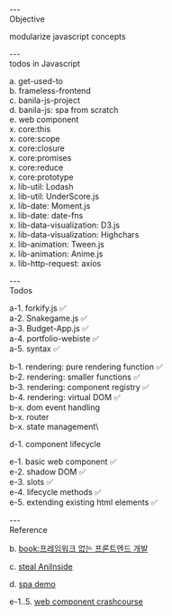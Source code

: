 ---\
Objective

modularize javascript concepts




---\
todos in Javascript


a. get-used-to\
b. frameless-frontend\
c. banila-js-project\
d. banila-js: spa from scratch\
e. web component\
x. core:this\
x. core:scope\
x. core:closure\
x. core:promises\
x. core:reduce\
x. core:prototype\
x. lib-util: Lodash\
x. lib-util: UnderScore.js\
x. lib-date: Moment.js\
x. lib-date: date-fns\
x. lib-data-visualization: D3.js\
x. lib-data-visualization: Highchars\
x. lib-animation: Tween.js\
x. lib-animation: Anime.js\
x. lib-http-request: axios


---\
Todos


a-1. forkify.js :white_check_mark:\
a-2. Snakegame.js :white_check_mark:\
a-3. Budget-App.js :white_check_mark:\
a-4. portfolio-webiste :white_check_mark:\
a-5. syntax :white_check_mark:


b-1. rendering: pure rendering function :white_check_mark:\
b-2. rendering: smaller functions :white_check_mark:\
b-3. rendering: component registry :white_check_mark:\
b-4. rendering: virtual DOM :white_check_mark:\
b-x. dom event handling\
b-x. router\
b-x. state management\


d-1. component lifecycle


e-1. basic web component :white_check_mark:\
e-2. shadow DOM :white_check_mark:\
e-3. slots :white_check_mark:\
e-4. lifecycle methods :white_check_mark:\
e-5. extending existing html elements :white_check_mark:


---\
Reference


b. [book:프레임워크 없는 프론트엔드 개발](https://github.com/Apress/frameworkless-front-end-development)

c. [steal AniInside](https://github.com/DeAcct/AniInside/blob/main/src/utility/interaction.js)

d. [spa demo](https://github.com/wnsguddl789/spa)

e-1..5. [web component crashcourse](https://www.youtube.com/watch?v=2I7uX8m0Ta0&ab_channel=WebDevSimplified)
